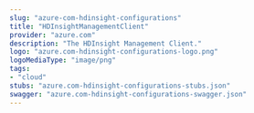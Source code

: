 ```yaml
---
slug: "azure-com-hdinsight-configurations"
title: "HDInsightManagementClient"
provider: "azure.com"
description: "The HDInsight Management Client."
logo: "azure.com-hdinsight-configurations-logo.png"
logoMediaType: "image/png"
tags:
- "cloud"
stubs: "azure.com-hdinsight-configurations-stubs.json"
swagger: "azure.com-hdinsight-configurations-swagger.json"
---
```

